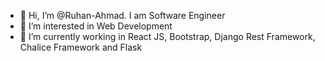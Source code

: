- 👋 Hi, I’m @Ruhan-Ahmad. I am Software Engineer
- 👀 I’m interested in Web Development
- 🌱 I’m currently working in React JS, Bootstrap, Django Rest Framework, Chalice Framework and Flask


<!---
Ruhan-Ahmad/Ruhan-Ahmad is a ✨ special ✨ repository because its `README.md` (this file) appears on your GitHub profile.
You can click the Preview link to take a look at your changes.
--->
